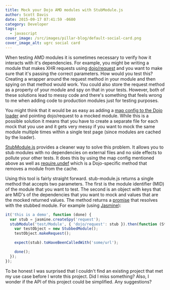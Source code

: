 ```yaml
---
title: Mock your Dojo AMD modules with StubModule.js
author: Scott Davis
date: 2015-09-17 07:41:59 -0600
category: Developer
tags:
  - javascript
cover_image: /src/images/pillar-blog/default-social-card.png
cover_image_alt: ugrc social card
---
```


When testing AMD modules it is sometimes necessary to verify how it interacts with it&#39;s dependencies. For example, you might be writing a module that makes XHR requests using [dojo/request](https://dojotoolkit.org/reference-guide/1.10/dojo/request.html) and you want to make sure that it&#39;s passing the correct parameters. How would you test this? Creating a wrapper around the request method in your module and then spying on that method would work. You could also store the request method as a property of your module and spy on that in your tests. However, both of these solutions lead to messy code and there&#39;s something that feels wrong to me when adding code to production modules just for testing purposes.

You might think that it would be as easy as adding a [map config to the Dojo loader](https://dojotoolkit.org/reference-guide/1.10/loader/amd.html) and pointing dojo/request to a mocked module. While this is a possible solution it means that you have to create a separate file for each mock that you use and it gets very messy if you want to mock the same module multiple times within a single test page (since modules are cached by the loader).

[StubModule.js](https://github.com/agrc/stub-module) provides a cleaner way to solve this problem. It allows you to stub modules with no dependencies on external files and no side effects to pollute your other tests. It does this by using the map config mentioned above as well as [require.undef](https://dojotoolkit.org/reference-guide/1.10/loader/amd.html) which is a Dojo-specific method that removes a module from the cache.

Using this tool is fairly straight forward. stub-module.js returns a single method that accepts two parameters. The first is the module identifier (MID) of the module that you want to test. The second is an object with keys that are MID&#39;s of the dependencies that you want to mock and values that are the mocked returned values. The method returns a [promise](https://dojotoolkit.org/reference-guide/1.10/dojo/promise.html) that resolves with the stubbed module. For example (using [Jasmine](https://jasmine.github.io/)):

```js
it('this is a demo', function (done) {
  var stub = jasmine.createSpy('request');
  stubModule('test/Module', { 'dojo/request': stub }).then(function (StubbedModule) {
    var testObject = new StubbedModule();
    testObject.makeRequest();

    expect(stub).toHaveBeenCalledWith('some/url');

    done();
  });
});
```

To be honest I was surprised that I couldn&#39;t find an existing project that met my use case before I wrote this project. Did I miss something? Also, I wonder if the API of this project could be simplified. Any suggestions?
